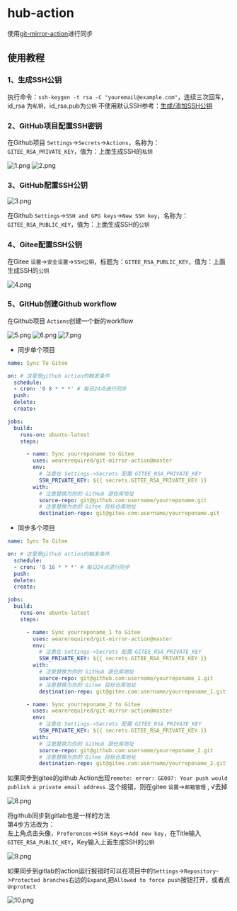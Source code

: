 # hub-action
使用[git-mirror-action](https://github.com/wearerequired/git-mirror-action)进行同步

## 使用教程

### 1、生成SSH公钥

执行命令：`ssh-keygen -t rsa -C "youremail@example.com"`，连续三次回车，id_rsa 为`私钥`，id_rsa.pub为`公钥`
不使用默认SSH参考：[生成/添加SSH公钥](https://help.gitee.com/enterprise/code-manage/%E6%9D%83%E9%99%90%E4%B8%8E%E8%AE%BE%E7%BD%AE/%E9%83%A8%E7%BD%B2%E5%85%AC%E9%92%A5%E7%AE%A1%E7%90%86/%E7%94%9F%E6%88%90%E6%88%96%E6%B7%BB%E5%8A%A0SSH%E5%85%AC%E9%92%A5)

### 2、GitHub项目配置SSH密钥

在Github项目
`Settings`->`Secrets`->`Actions`，名称为：`GITEE_RSA_PRIVATE_KEY`，值为：上面生成SSH的`私钥`

![1.png](assets/1.png)
![2.png](assets/2.png)

### 3、GitHub配置SSH公钥

![3.png](assets/3.png)

在Github
`Settings`->`SSH and GPG keys`->`New SSH key`，名称为：`GITEE_RSA_PUBLIC_KEY`，值为：上面生成SSH的`公钥`

### 4、Gitee配置SSH公钥

在Gitee
`设置`->`安全设置`->`SSH公钥`，标题为：`GITEE_RSA_PUBLIC_KEY`，值为：上面生成SSH的`公钥`

![4.png](assets/4.png)

### 5、GitHub创建Github workflow

在Github项目
`Actions`创建一个新的workflow

![5.png](assets/5.png)
![6.png](assets/6.png)
![7.png](assets/7.png)

- 同步单个项目
```yml
name: Sync To Gitee

on: # 这里是github action的触发条件
  schedule:
  - cron: '0 8 * * *' # 每日24点进行同步
  push:
  delete:
  create:

jobs:
  build:
    runs-on: ubuntu-latest
    steps:

      - name: Sync yourreponame to Gitee
        uses: wearerequired/git-mirror-action@master
        env:
          # 注意在 Settings->Secrets 配置 GITEE_RSA_PRIVATE_KEY
          SSH_PRIVATE_KEY: ${{ secrets.GITEE_RSA_PRIVATE_KEY }}
        with:
          # 注意替换为你的 GitHub 源仓库地址
          source-repo: git@github.com:username/yourreponame.git
          # 注意替换为你的 Gitee 目标仓库地址
          destination-repo: git@gitee.com:username/yourreponame.git
```
- 同步多个项目
```yml
name: Sync To Gitee

on: # 这里是github action的触发条件
  schedule:
  - cron: '0 16 * * *' # 每日24点进行同步
  push:
  delete:
  create:

jobs:
  build:
    runs-on: ubuntu-latest
    steps:

      - name: Sync yourreponame_1 to Gitee
        uses: wearerequired/git-mirror-action@master
        env:
          # 注意在 Settings->Secrets 配置 GITEE_RSA_PRIVATE_KEY
          SSH_PRIVATE_KEY: ${{ secrets.GITEE_RSA_PRIVATE_KEY }}
        with:
          # 注意替换为你的 GitHub 源仓库地址
          source-repo: git@github.com:username/yourreponame_1.git
          # 注意替换为你的 Gitee 目标仓库地址
          destination-repo: git@gitee.com:username/yourreponame_1.git

      - name: Sync yourreponame_2 to Gitee
        uses: wearerequired/git-mirror-action@master
        env:
          # 注意在 Settings->Secrets 配置 GITEE_RSA_PRIVATE_KEY
          SSH_PRIVATE_KEY: ${{ secrets.GITEE_RSA_PRIVATE_KEY }}
        with:
          # 注意替换为你的 GitHub 源仓库地址
          source-repo: git@github.com:username/yourreponame_2.git
          # 注意替换为你的 Gitee 目标仓库地址
          destination-repo: git@gitee.com:username/yourreponame_2.git
```

如果同步到gitee的github Action出现`remote: error: GE007: Your push would publish a private email address.`这个报错，则在gitee `设置`->`邮箱管理` , √去掉

![8.png](assets/8.png)

将github同步到gitlab也是一样的方法  
第4步方法改为：  
左上角点击头像，`Preferences`->`SSH Keys`->`Add new key`，在Title输入`GITEE_RSA_PUBLIC_KEY`，Key输入上面生成SSH的`公钥`

![9.png](assets/9.png)

如果同步到gitlab的action运行报错时可以在项目中的`Settings`->`Repository`->`Protected branches`右边的`Expand`,把`Allowed to force push`按钮打开，或者点`Unprotect`

![10.png](assets/10.png)
